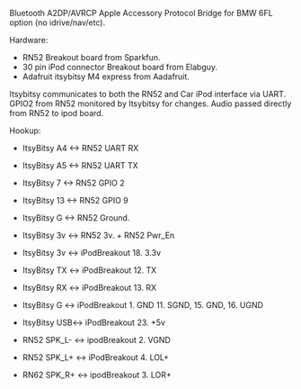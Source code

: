 Bluetooth A2DP/AVRCP Apple Accessory Protocol Bridge for BMW 6FL option (no idrive/nav/etc). 

Hardware:
* RN52 Breakout board from Sparkfun. 
* 30 pin iPod connector Breakout board from Elabguy. 
* Adafruit itsybitsy M4 express from Aadafruit. 

Itsybitsy communicates to both the RN52 and Car iPod interface via UART. 
GPIO2 from RN52 monitored by Itsybitsy for changes. 
Audio passed directly from RN52 to ipod board. 

Hookup:

* ItsyBitsy A4 <-> RN52 UART RX
* ItsyBitsy A5 <-> RN52 UART TX
* ItsyBitsy 7  <-> RN52 GPIO 2
* ItsyBitsy 13 <-> RN52 GPIO 9
* ItsyBitsy G  <-> RN52 Ground. 
* ItsyBitsy 3v <-> RN52 3v. + RN52 Pwr_En
* ItsyBitsy 3v <-> iPodBreakout 18. 3.3v
* ItsyBitsy TX <-> iPodBreakout 12. TX
* ItsyBitsy RX <-> iPodBreakout 13. RX
* ItsyBitsy G  <-> iPodBreakout 1. GND 11. SGND, 15. GND, 16. UGND
* ItsyBitsy USB<-> iPodBreakout 23. +5v

* RN52 SPK_L- <-> ipodBreakout 2. VGND
* RN52 SPK_L+ <-> iPodBreakout 4. LOL+   
* RN62 SPK_R+ <-> ipodBreakout 3. LOR+ 

